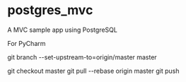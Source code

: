 # postgres_mvc
A MVC sample app using PostgreSQL

For PyCharm

git branch --set-upstream-to=origin/master master

git checkout master
git pull --rebase origin master
git push
